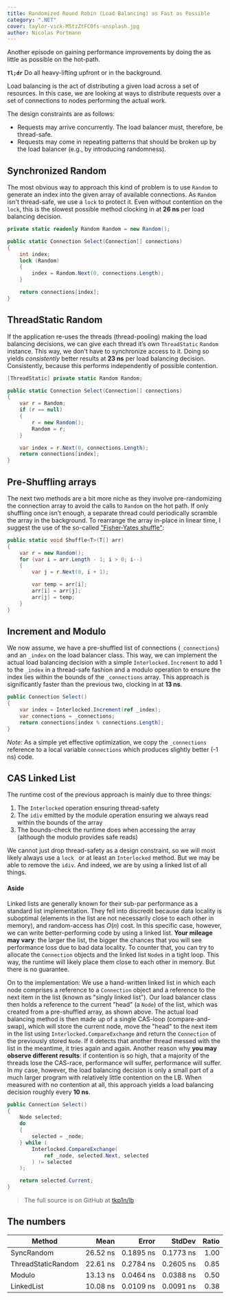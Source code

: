 ```yaml
---
title: Randomized Round Robin (Load Balancing) as Fast as Possible
category: ".NET"
cover: taylor-vick-M5tzZtFCOfs-unsplash.jpg
author: Nicolas Portmann
---
```


Another episode on gaining performance improvements by doing the as little as possible on the hot-path.

**`Tl;dr`** Do all heavy-lifting upfront or in the background.

Load balancing is the act of distributing a given load across a set of resources. In this case, we are looking at ways to distribute requests over a set of connections to nodes performing the actual work.

The design constraints are as follows:

* Requests may arrive concurrently. The load balancer must, therefore, be thread-safe.
* Requests may come in repeating patterns that should be broken up by the load balancer (e.g., by introducing randomness).

## Synchronized Random

The most obvious way to approach this kind of problem is to use `Random` to generate an index into the given array of available connections. As `Random` isn't thread-safe, we use a `lock` to protect it. Even without contention on the `lock`, this is the slowest possible method clocking in at **26 ns** per load balancing decision.

```csharp
private static readonly Random Random = new Random();

public static Connection Select(Connection[] connections)
{
    int index;
    lock (Random)
    {
        index = Random.Next(0, connections.Length);
    }

    return connections[index];
}
```

## ThreadStatic Random

If the application re-uses the threads (thread-pooling) making the load balancing decisions, we can give each thread it’s own `ThreadStatic` `Random` instance. This way, we don't have to synchronize access to it. Doing so yields *consistently* better results at **23 ns** per load balancing decision. Consistently, because this performs independently of possible contention.

```csharp
[ThreadStatic] private static Random Random;

public static Connection Select(Connection[] connections)
{
    var r = Random;
    if (r == null)
    {
        r = new Random();
        Random = r;
    }

    var index = r.Next(0, connections.Length);
    return connections[index];
}
```

## Pre-Shuffling arrays

The next two methods are a bit more niche as they involve pre-randomizing the connection array to avoid the calls to `Random` on the hot path. If only shuffling once isn’t enough, a separate thread could periodically scramble the array in the background. To rearrange the array in-place in linear time, I suggest the use of the so-called ["Fisher-Yates shuffle"](https://en.wikipedia.org/wiki/Fisher%E2%80%93Yates_shuffle "Fisher-Yates Shuffle - Wikipedia"):

```csharp
public static void Shuffle<T>(T[] arr)
{
    var r = new Random();
    for (var i = arr.Length - 1; i > 0; i--)
    {
        var j = r.Next(0, i + 1);

        var temp = arr[i];
        arr[i] = arr[j];
        arr[j] = temp;
    }
}
```

## Increment and Modulo

We now assume, we have a pre-shuffled list of connections (`_connections`) and an `_index` on the load balancer class. This way, we can implement the actual load balancing decision with a simple `Interlocked.Increment` to add 1 to the `_index` in a thread-safe fashion and a modulo operation to ensure the index lies within the bounds of the `_connections` array. This approach is significantly faster than the previous two, clocking in at **13 ns**.

```csharp
public Connection Select()
{
    var index = Interlocked.Increment(ref _index);
    var connections = _connections;
    return connections[index % connections.Length];
}
```

*Note:* As a simple yet effective optimization, we copy the `_connections` reference to a local variable `connections` which produces slightly better (-1 ns) code.

## CAS Linked List

The runtime cost of the previous approach is mainly due to three things:

1. The `Interlocked` operation ensuring thread-safety
2. The `idiv` emitted by the module operation ensuring we always read within the bounds of the array
3. The bounds-check the runtime does when accessing the array (although the modulo provides safe reads)

We cannot just drop thread-safety as a design constraint, so we will most likely always use a `lock ` or at least an `Interlocked` method. But we may be able to remove the `idiv`. And indeed, we are by using a linked list of all things.

#### Aside

Linked lists are generally known for their sub-par performance as a standard list implementation. They fell into discredit because data locality is suboptimal (elements in the list are not necessarily close to each other in memory), and random-access has $O(n)$ cost. In this specific case, however, we can write better-performing code by using a linked list. **Your mileage may vary**: the larger the list, the bigger the chances that you will see performance loss due to bad data locality. To counter that, you can try to allocate the `Connection` objects and the linked list `Node`s in a tight loop. This way, the runtime will likely place them close to each other in memory. But there is no guarantee.

On to the implementation: We use a hand-written linked list in which each node comprises a reference to a `Connection` object and a reference to the next item in the list (known as "singly linked list"). Our load balancer class then holds a reference to the current "head" (a `Node`) of the list, which was created from a pre-shuffled array, as shown above. The actual load balancing method is then made up of a single CAS-loop (compare-and-swap), which will store the current node, move the "head" to the next item in the list using `Interlocked.CompareExchange` and return the `Connection` of the previously stored `Node`. If it detects that another thread messed with the list in the meantime, it tries again and again. Another reason why **you may observe different results**: if contention is so high, that a majority of the threads lose the CAS-race, performance will suffer, performance will suffer. In my case, however, the load balancing decision is only a small part of a much larger program with relatively little contention on the LB. When measured with no contention at all, this approach yields a load balancing decision roughly every **10 ns**.

```csharp
public Connection Select()
{
    Node selected;
    do
    {
        selected = _node;
    } while (
        Interlocked.CompareExchange(
            ref _node, selected.Next, selected
        ) != selected
    );

    return selected.Current;
}
```

> The full source is on GitHub at [tkp1n/lb](https://github.com/tkp1n/lb "lb - GitHub")

## The numbers

|             Method |     Mean |     Error |    StdDev | Ratio |
|------------------- |---------:|----------:|----------:|------:|
|         SyncRandom | 26.52 ns | 0.1895 ns | 0.1773 ns |  1.00 |
| ThreadStaticRandom | 22.61 ns | 0.2784 ns | 0.2605 ns |  0.85 |
|             Modulo | 13.13 ns | 0.0464 ns | 0.0388 ns |  0.50 |
|         LinkedList | 10.08 ns | 0.0109 ns | 0.0091 ns |  0.38 |
